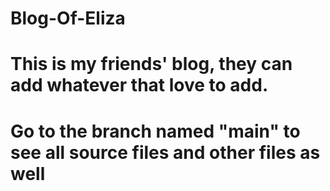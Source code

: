 # Blog-Of-Eliza

# This is my friends' blog, they can add whatever that love to add.

# Go to the branch named "main" to see all source files and other files as well
